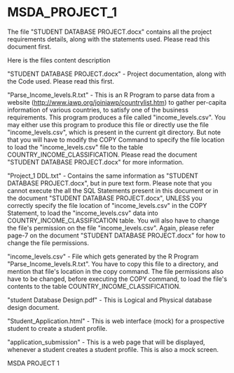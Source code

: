 # MSDA_PROJECT_1
The file "STUDENT DATABASE PROJECT.docx" contains all the project requirements details, along with the statements used. Please read this document first. 

Here is the files content description

"STUDENT DATABASE PROJECT.docx" - Project documentation, along with the Code used. Please read this first. 

"Parse_Income_levels.R.txt" - This is an R Program to parse data from a website (http://www.iawp.org/joiniawp/countrylist.htm) to gather per-capita information of various countries, to satisfy one of the business requirements. This program produces a file called "income_levels.csv". You may either use this program to produce this file or directly use the file "income_levels.csv", which is present in the current git directory. But note that you will have to modify the COPY Command to specify the file location to load the "income_levels.csv" file to the table COUNTRY_INCOME_CLASSIFICATION. Please read the document "STUDENT DATABASE PROJECT.docx" for more information.  

"Project_1 DDL.txt" - Contains the same information as "STUDENT DATABASE PROJECT.docx", but in pure text form. Please note that you cannot execute the all the SQL Statements present in this document or in the document "STUDENT DATABASE PROJECT.docx", UNLESS you correctly specify the file location of "income_levels.csv" in the COPY Statement, to load the "income_levels.csv" data into COUNTRY_INCOME_CLASSIFICATION table. You will also have to change the file's permission on the file "income_levels.csv". Again, please refer page-7 on the document "STUDENT DATABASE PROJECT.docx" for how to change the file permissions.         

"income_levels.csv" - File which gets generated by the R Program "Parse_Income_levels.R.txt". You have to copy this file to a directory, and mention that file's location in the copy command. The file permissions also have to be changed, before executing the COPY command, to load the file's contents to the table COUNTRY_INCOME_CLASSIFICATION.     

"student Database Design.pdf" - This is Logical and Physical database design document.

"Student_Application.html" - This is web interface (mock) for a prospective student to create a student profile.

"application_submission" - This is a web page that will be displayed, whenever a student creates a student profile. This is also a mock screen.

MSDA PROJECT 1
